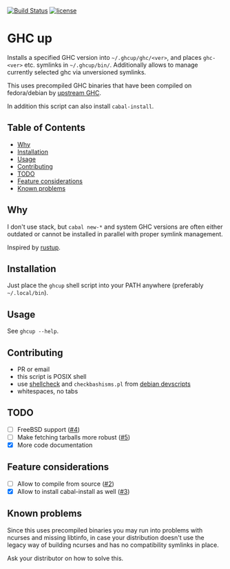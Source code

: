 [![Build Status](https://travis-ci.org/hasufell/ghcup.svg?branch=master)](https://travis-ci.org/hasufell/ghcup)
[![license](https://img.shields.io/github/license/hasufell/ghcup.svg)](COPYING)

# GHC up

Installs a specified GHC version into `~/.ghcup/ghc/<ver>`,
and places `ghc-<ver>` etc. symlinks in `~/.ghcup/bin/`.
Additionally allows to manage currently selected ghc
via unversioned symlinks.

This uses precompiled GHC binaries that have been
compiled on fedora/debian by
[upstream GHC](https://www.haskell.org/ghc/download_ghc_8_6_1.html#binaries).


In addition this script can also install `cabal-install`.

## Table of Contents

   * [Why](#why)
   * [Installation](#installation)
   * [Usage](#usage)
   * [Contributing](#contributing)
   * [TODO](#todo)
   * [Feature considerations](#feature-considerations)
   * [Known problems](#known-problems)

## Why

I don't use stack, but `cabal new-*` and system GHC versions
are often either outdated or cannot be installed in parallel
with proper symlink management.

Inspired by [rustup](https://github.com/rust-lang-nursery/rustup.rs).

## Installation

Just place the `ghcup` shell script into your PATH anywhere
(preferably `~/.local/bin`).

## Usage

See `ghcup --help`.

## Contributing

* PR or email
* this script is POSIX shell
* use [shellcheck](https://github.com/koalaman/shellcheck) and `checkbashisms.pl` from [debian devscripts](http://http.debian.net/debian/pool/main/d/devscripts/devscripts_2.18.4.tar.xz)
* whitespaces, no tabs

## TODO

- [ ] FreeBSD support ([#4](https://github.com/hasufell/ghcup/issues/4))
- [ ] Make fetching tarballs more robust ([#5](https://github.com/hasufell/ghcup/issues/5))
- [x] More code documentation

## Feature considerations

- [ ] Allow to compile from source ([#2](https://github.com/hasufell/ghcup/issues/2))
- [x] Allow to install cabal-install as well ([#3](https://github.com/hasufell/ghcup/issues/3))

## Known problems

Since this uses precompiled binaries you may run into
problems with ncurses and missing libtinfo, in case
your distribution doesn't use the legacy way of building
ncurses and has no compatibility symlinks in place.

Ask your distributor on how to solve this.
